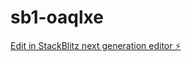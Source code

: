 # sb1-oaqlxe

[Edit in StackBlitz next generation editor ⚡️](https://stackblitz.com/~/github.com/kishore-png/sb1-oaqlxe)